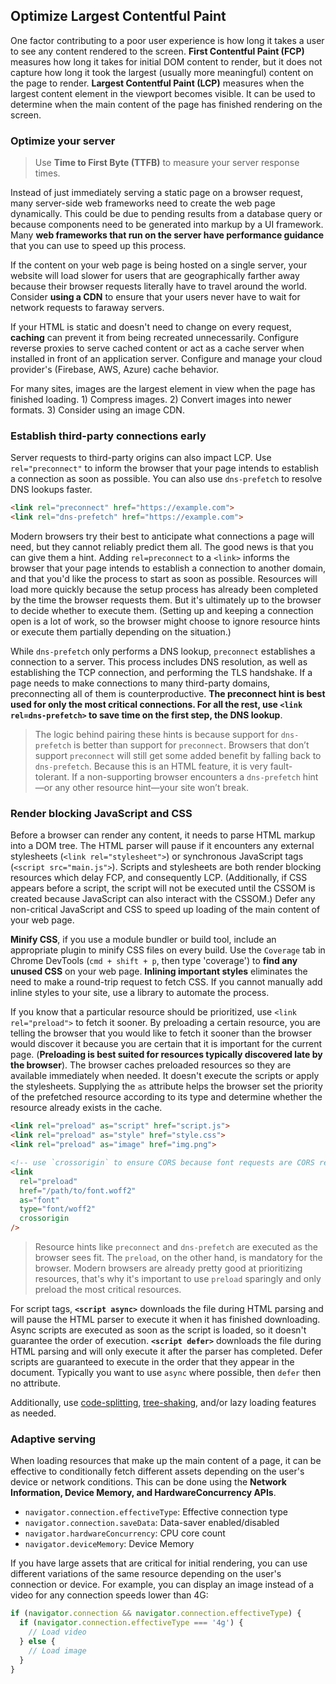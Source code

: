 ## Optimize Largest Contentful Paint
One factor contributing to a poor user experience is how long it takes a user to see any content rendered to the screen. **First Contentful Paint (FCP)** measures how long it takes for initial DOM content to render, but it does not capture how long it took the largest (usually more meaningful) content on the page to render. **Largest Contentful Paint (LCP)** measures when the largest content element in the viewport becomes visible. It can be used to determine when the main content of the page has finished rendering on the screen. 

### Optimize your server
> Use **Time to First Byte (TTFB)** to measure your server response times.

Instead of just immediately serving a static page on a browser request, many server-side web frameworks need to create the web page dynamically. This could be due to pending results from a database query or because components need to be generated into markup by a UI framework. Many **web frameworks that run on the server have performance guidance** that you can use to speed up this process.

If the content on your web page is being hosted on a single server, your website will load slower for users that are geographically farther away because their browser requests literally have to travel around the world. Consider **using a CDN** to ensure that your users never have to wait for network requests to faraway servers.

If your HTML is static and doesn't need to change on every request, **caching** can prevent it from being recreated unnecessarily. Configure reverse proxies to serve cached content or act as a cache server when installed in front of an application server. Configure and manage your cloud provider's (Firebase, AWS, Azure) cache behavior. 

For many sites, images are the largest element in view when the page has finished loading. 1) Compress images. 2) Convert images into newer formats. 3) Consider using an image CDN.

### Establish third-party connections early
Server requests to third-party origins can also impact LCP. Use `rel="preconnect"` to inform the browser that your page intends to establish a connection as soon as possible. You can also use `dns-prefetch` to resolve DNS lookups faster.

```html
<link rel="preconnect" href="https://example.com">
<link rel="dns-prefetch" href="https://example.com">
```

Modern browsers try their best to anticipate what connections a page will need, but they cannot reliably predict them all. The good news is that you can give them a hint. Adding `rel=preconnect` to a `<link>` informs the browser that your page intends to establish a connection to another domain, and that you'd like the process to start as soon as possible. Resources will load more quickly because the setup process has already been completed by the time the browser requests them.  But it's ultimately up to the browser to decide whether to execute them. (Setting up and keeping a connection open is a lot of work, so the browser might choose to ignore resource hints or execute them partially depending on the situation.)

While `dns-prefetch` only performs a DNS lookup, `preconnect` establishes a connection to a server. This process includes DNS resolution, as well as establishing the TCP connection, and performing the TLS handshake. If a page needs to make connections to many third-party domains, preconnecting all of them is counterproductive. **The preconnect hint is best used for only the most critical connections. For all the rest, use `<link rel=dns-prefetch>` to save time on the first step, the DNS lookup**.

> The logic behind pairing these hints is because support for `dns-prefetch` is better than support for `preconnect`. Browsers that don’t support `preconnect` will still get some added benefit by falling back to `dns-prefetch`. Because this is an HTML feature, it is very fault-tolerant. If a non-supporting browser encounters a `dns-prefetch` hint—or any other resource hint—your site won’t break.

### Render blocking JavaScript and CSS
Before a browser can render any content, it needs to parse HTML markup into a DOM tree. The HTML parser will pause if it encounters any external stylesheets (`<link rel="stylesheet">`) or synchronous JavaScript tags (`<script src="main.js">`). Scripts and stylesheets are both render blocking resources which delay FCP, and consequently LCP. (Additionally, if CSS appears before a script, the script will not be executed until the CSSOM is created because JavaScript can also interact with the CSSOM.) Defer any non-critical JavaScript and CSS to speed up loading of the main content of your web page.

**Minify CSS**, if you use a module bundler or build tool, include an appropriate plugin to minify CSS files on every build. Use the `Coverage` tab in Chrome DevTools (`cmd + shift + p`, then type 'coverage') to **find any unused CSS** on your web page. **Inlining important styles** eliminates the need to make a round-trip request to fetch CSS. If you cannot manually add inline styles to your site, use a library to automate the process.

If you know that a particular resource should be prioritized, use `<link rel="preload">` to fetch it sooner. By preloading a certain resource, you are telling the browser that you would like to fetch it sooner than the browser would discover it because you are certain that it is important for the current page. (**Preloading is best suited for resources typically discovered late by the browser**). The browser caches preloaded resources so they are available immediately when needed. It doesn't execute the scripts or apply the stylesheets. Supplying the `as` attribute helps the browser set the priority of the prefetched resource according to its type and determine whether the resource already exists in the cache.

```html
<link rel="preload" as="script" href="script.js">
<link rel="preload" as="style" href="style.css">
<link rel="preload" as="image" href="img.png">

<!-- use `crossorigin` to ensure CORS because font requests are CORS requests -->
<link
  rel="preload"
  href="/path/to/font.woff2"
  as="font"
  type="font/woff2"
  crossorigin
/>
```

> Resource hints like `preconnect` and `dns-prefetch` are executed as the browser sees fit. The `preload`, on the other hand, is mandatory for the browser. Modern browsers are already pretty good at prioritizing resources, that's why it's important to use `preload` sparingly and only preload the most critical resources.

For script tags, **`<script async>`** downloads the file during HTML parsing and will pause the HTML parser to execute it when it has finished downloading. Async scripts are executed as soon as the script is loaded, so it doesn't guarantee the order of execution. **`<script defer>`** downloads the file during HTML parsing and will only execute it after the parser has completed. Defer scripts are guaranteed to execute in the order that they appear in the document. Typically you want to use `async` where possible, then `defer` then no attribute. 

Additionally, use [code-splitting](https://developer.mozilla.org/en-US/docs/Glossary/Code_splitting), [tree-shaking](https://developer.mozilla.org/en-US/docs/Glossary/Tree_shaking), and/or lazy loading features as needed. 

### Adaptive serving
When loading resources that make up the main content of a page, it can be effective to conditionally fetch different assets depending on the user's device or network conditions. This can be done using the **Network Information, Device Memory, and HardwareConcurrency APIs**.

- `navigator.connection.effectiveType`: Effective connection type
- `navigator.connection.saveData`: Data-saver enabled/disabled
- `navigator.hardwareConcurrency`: CPU core count
- `navigator.deviceMemory`: Device Memory

If you have large assets that are critical for initial rendering, you can use different variations of the same resource depending on the user's connection or device. For example, you can display an image instead of a video for any connection speeds lower than 4G:

```js
if (navigator.connection && navigator.connection.effectiveType) {
  if (navigator.connection.effectiveType === '4g') {
    // Load video
  } else {
    // Load image
  }
}
```
